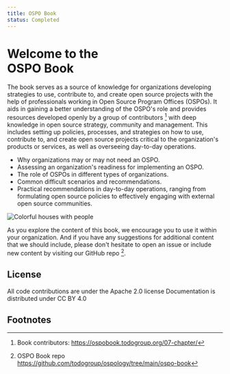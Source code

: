 ```yaml
---
title: OSPO Book
status: Completed
---
```


# Welcome to the <br/>OSPO Book

The book serves as a source of knowledge for organizations developing strategies to use, contribute to, and create open source projects with the help of professionals working in Open Source Program Offices (OSPOs). It aids in gaining a better understanding of the OSPO's role and provides resources developed openly by a group of contributors [^1] with deep knowledge in open source strategy, community and management. This includes setting up policies, processes, and strategies on how to use, contribute to, and create open source projects critical to the organization's products or services, as well as overseeing day-to-day operations.

* Why organizations may or may not need an OSPO.
* Assessing an organization's readiness for implementing an OSPO.
* The role of OSPOs in different types of organizations.
* Common difficult scenarios and recommendations.
* Practical recommendations in day-to-day operations, ranging from formulating open source policies to effectively engaging with external open source communities.

<p><img class="mt-3 mb-3" src="/images/homepage/colorful-houses.jpg" alt="Colorful houses with people"></p>

As you explore the content of this book, we encourage you to use it within your organization. And if you have any suggestions for additional content that we should include, please don't hesitate to open an issue or include new content by visiting our GitHub repo [^2].

## License

All code contributions are under the Apache 2.0 license
Documentation is distributed under CC BY 4.0

## Footnotes

[^1]: Book contributors: https://ospobook.todogroup.org/07-chapter/

[^2]: OSPO Book repo https://github.com/todogroup/ospology/tree/main/ospo-book
